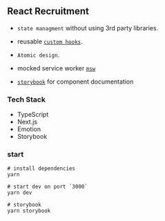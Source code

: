 ## React Recruitment

- `state managment` without using 3rd party libraries.

- reusable [`custom hooks`](./src/hooks).

- `Atomic design`.

- mocked service worker [`msw`](https://mswjs.io/)

- [`storybook`](https://storybook.js.org) for component documentation

### Tech Stack

- TypeScript
- Next.js
- Emotion
- Storybook

### start

```docker
# install dependencies
yarn

# start dev on port `3000`
yarn dev

# storybook
yarn storybook
```
